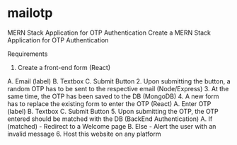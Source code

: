 # mailotp
MERN Stack Application for OTP Authentication 
Create a MERN Stack Application for OTP Authentication



Requirements

1. Create a front-end form (React)

A. Email (label)
B. Textbox
C. Submit Button
2. Upon submitting the button,  a random OTP has to be sent to the respective email (Node/Express)
3. At the same time, the OTP has been saved to the DB (MongoDB)
4. A new form has to replace the existing form to enter the OTP (React)
A. Enter OTP (label)
B. Textbox
C. Submit Button
5. Upon submitting the OTP, the OTP entered should be matched with the DB (BackEnd Authentication)
A. If (matched) - Redirect to a Welcome page
B. Else - Alert the user with an invalid message
6. Host this website on any platform
